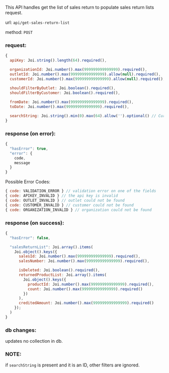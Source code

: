 This API handles get the list of sales return to populate sales return lists request.

url: `api/get-sales-return-list`

method: `POST`

### request: 
```js
{
  apiKey: Joi.string().length(64).required(),

  organizationId: Joi.number().max(999999999999999).required(),
  outletId: Joi.number().max(999999999999999).allow(null).required(),
  customerId: Joi.number().max(999999999999999).allow(null).required(),

  shouldFilterByOutlet: Joi.boolean().required(),
  shouldFilterByCustomer: Joi.boolean().required(),
  
  fromDate: Joi.number().max(999999999999999).required(),
  toDate: Joi.number().max(999999999999999).required(),

  searchString: Joi.string().min(0).max(64).allow('').optional() // Currently only used to lookup sales#salesNumber
}
```

### response (on error):
```js
{
  "hasError": true,
  "error": {
    code,
    message
  }
}
```

Possible Error Codes:
```js
{ code: VALIDATION_ERROR } // validation error on one of the fields
{ code: APIKEY_INVALID } // the api key is invalid
{ code: OUTLET_INVALID } // outlet could not be found 
{ code: CUSTOMER_INVALID } // customer could not be found
{ code: ORGANIZATION_INVALID } // organization could not be found
```

### response (on success):
```js
{
  "hasError": false,

  "salesReturnList": Joi.array().items(
    Joi.object().keys({
      salesId: Joi.number().max(999999999999999).required(),
      salesNumber: Joi.number().max(999999999999999).required(),

      isDeleted: Joi.boolean().required(),
      returnedProductList: Joi.array().items(
        Joi.object().keys({
          productId: Joi.number().max(999999999999999).required(),
          count: Joi.number().max(999999999999999).required()
        })
      ),
      creditedAmount: Joi.number().max(999999999999999).required()
    });
  )
}
```

### db changes:
updates no collection in db.

### NOTE:

if `searchString` is present and it is an ID, other filters are ignored.